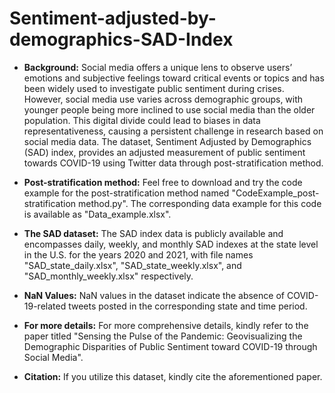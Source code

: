 # Sentiment-adjusted-by-demographics-SAD-Index

- **Background:**
Social media offers a unique lens to observe users’ emotions and subjective feelings toward critical events or topics and has been widely used to investigate public sentiment during crises. However, social media use varies across demographic groups, with younger people being more inclined to use social media than the older population. This digital divide could lead to biases in data representativeness, causing a persistent challenge in research based on social media data. The dataset, Sentiment Adjusted by Demographics (SAD) index, provides an adjusted measurement of public sentiment towards COVID-19 using Twitter data through post-stratification method.

- **Post-stratification method:**
Feel free to download and try the code example for the post-stratification method named "CodeExample_post-stratification method.py". The corresponding data example for this code is available as "Data_example.xlsx".

- **The SAD dataset:**
The SAD index data is publicly available and encompasses daily, weekly, and monthly SAD indexes at the state level in the U.S. for the years 2020 and 2021, with file names "SAD_state_daily.xlsx", "SAD_state_weekly.xlsx", and "SAD_monthly_weekly.xlsx" respectively.

- **NaN Values:**
NaN values in the dataset indicate the absence of COVID-19-related tweets posted in the corresponding state and time period.

- **For more details:**
For more comprehensive details, kindly refer to the paper titled "Sensing the Pulse of the Pandemic: Geovisualizing the Demographic Disparities of Public Sentiment toward COVID-19 through Social Media".

- **Citation:**
If you utilize this dataset, kindly cite the aforementioned paper.
